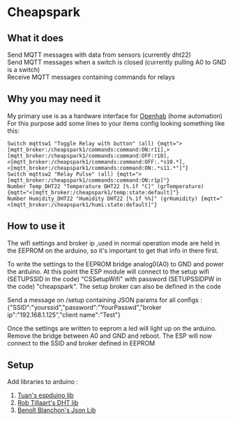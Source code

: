 # Cheapspark

## What it does

Send MQTT messages with data from sensors (currently dht22)  
Send MQTT messages when a switch is closed (currently pulling A0 to GND is a switch)  
Receive MQTT messages containing commands for relays  

## Why you may need it

My primary use is as a hardware interface for [Openhab](http://www.openhab.org/) (home automation)  
For this purpose add some lines to your items config looking something like this:

```
Switch mqttsw1 "Toggle Relay with button" (all) {mqtt=">[mqtt_broker:/cheapspark1/commands:command:ON:r11],>[mqtt_broker:/cheapspark1/commands:command:OFF:r10],<[mqtt_broker:/cheapspark1/commands:command:OFF:.*s10.*],<[mqtt_broker:/cheapspark1/commands:command:ON:.*s11.*"]"}
Switch mqttsw2 "Relay Pulse" (all) {mqtt=">[mqtt_broker:/cheapspark1/commands:command:ON:r1p]"}
Number Temp_DHT22 "Temperature DHT22 [%.1f °C]" (grTemperature) {mqtt="<[mqtt_broker:/cheapspark1/temp:state:default]"}
Number Humidity_DHT22 "Humidity DHT22 [%.1f %%]" (grHumidity) {mqtt="<[mqtt_broker:/cheapspark1/humi:state:default]"}
```
## How to use it
The wifi settings and broker ip ,used in normal operation mode are held in the EEPROM on the arduino, so it's important to get that info in there first.  

To write the settings to the EEPROM bridge analog0(A0) to GND and power the arduino.
At this point the ESP module will connect to the setup wifi (SETUPSSID in the code) "CSSetupWifi" with password (SETUPSSIDPW in the code) "cheapspark". The setup broker can also be defined in the code  

Send a message on /setup containing JSON params for all configs :  
{"SSID":"yourssid","password":"YourPasswd","broker ip":"192.168.1.125","client name":"Test"}  

Once the settings are written to eeprom a led will light up on the arduino.  
Remove the bridge between A0 and GND and reboot. The ESP will now connect to the SSID and broker defined in EEPROM

## Setup

Add libraries to arduino : 

1. [Tuan's espduino lib](https://github.com/tuanpmt/espduino)
2. [Rob Tillaart's DHT lib](https://github.com/RobTillaart/Arduino)
3. [Benoît Blanchon's Json Lib](https://github.com/bblanchon/ArduinoJson)

